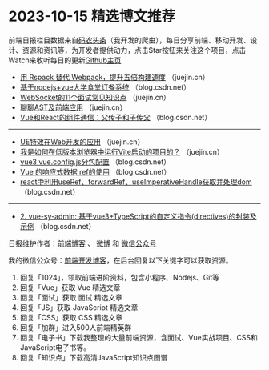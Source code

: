 # 2023-10-15 精选博文推荐

前端日报栏目数据来自[码农头条](http://toutiao.qdkfweb.cn/)（我开发的爬虫），每日分享前端、移动开发、设计、资源和资讯等，为开发者提供动力，点击Star按钮来关注这个项目，点击Watch来收听每日的更新[Github主页](https://github.com/kujian/frontendDaily)
* [用 Rspack 替代 Webpack，提升五倍构建速度](https://juejin.cn/post/7289282433661173760) （juejin.cn）
* [基于nodejs+vue大学食堂订餐系统](https://blog.csdn.net/QQ_511008285/article/details/133612614) （blog.csdn.net）
* [WebSocket的11个面试常见知识点](https://juejin.cn/post/7288963909591138344) （juejin.cn）
* [聊聊AST及前端应用](https://juejin.cn/post/7288501749530918972) （juejin.cn）
* [Vue和React的组件通信：父传子和子传父](https://blog.csdn.net/qq_21861771/article/details/133824707) （blog.csdn.net）

***
* [UE特效在Web开发的应用](https://juejin.cn/post/7289047550739939388) （juejin.cn）
* [我是如何在低版本浏览器中运行Vite启动的项目的？](https://juejin.cn/post/7289268280674598952) （juejin.cn）
* [vue3 vue.config.js分包配置](https://blog.csdn.net/weixin_43845059/article/details/133809517) （blog.csdn.net）
* [Vue 的响应式数据 ref的使用](https://blog.csdn.net/xiaowude_boke/article/details/133802704) （blog.csdn.net）
* [react中利用useRef、forwardRef、useImperativeHandle获取并处理dom](https://blog.csdn.net/owo_ovo/article/details/133795817) （blog.csdn.net）

***
* [2. vue-sy-admin: 基于vue3+TypeScript的自定义指令(directives)的封装及示例](https://blog.csdn.net/weixin_42386379/article/details/133811407) （blog.csdn.net）

日报维护作者：[前端博客](https://qdkfweb.cn/) 、 [微博](http://weibo.com/kujian) 和 [微信公众号](https://open.weixin.qq.com/qr/code?username=caibaojian_com)

我的微信公众号：[前端开发博客](https://open.weixin.qq.com/qr/code?username=caibaojian_com)，在后台回复以下关键字可以获取资源。

1. 回复「1024」，领取前端进阶资料，包含小程序、Nodejs、Git等
2. 回复「Vue」获取 Vue 精选文章
3. 回复「面试」获取 面试 精选文章
4. 回复「JS」获取 JavaScript 精选文章
5. 回复「CSS」获取 CSS 精选文章
6. 回复「加群」进入500人前端精英群
7. 回复「电子书」下载我整理的大量前端资源，含面试、Vue实战项目、CSS和JavaScript电子书等。
8. 回复「知识点」下载高清JavaScript知识点图谱